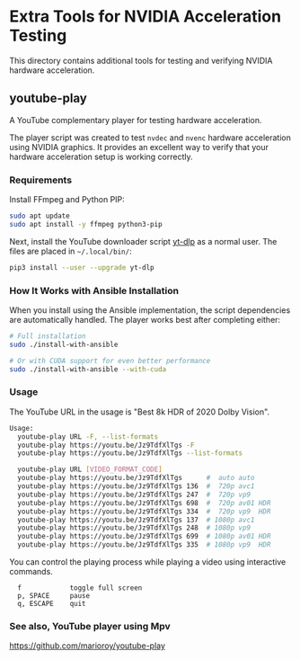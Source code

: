 # Extra Tools for NVIDIA Acceleration Testing

This directory contains additional tools for testing and verifying NVIDIA hardware acceleration.

## youtube-play

A YouTube complementary player for testing hardware acceleration.

The player script was created to test `nvdec` and `nvenc` hardware acceleration using NVIDIA graphics. It provides an excellent way to verify that your hardware acceleration setup is working correctly.

### Requirements

Install FFmpeg and Python PIP:

```bash
sudo apt update
sudo apt install -y ffmpeg python3-pip
```

Next, install the YouTube downloader script [yt-dlp](https://github.com/yt-dlp/yt-dlp) as a normal user. The files are placed in `~/.local/bin/`:

```bash
pip3 install --user --upgrade yt-dlp
```

### How It Works with Ansible Installation

When you install using the Ansible implementation, the script dependencies are automatically handled. The player works best after completing either:

```bash
# Full installation
sudo ./install-with-ansible

# Or with CUDA support for even better performance
sudo ./install-with-ansible --with-cuda
```

### Usage

The YouTube URL in the usage is "Best 8k HDR of 2020 Dolby Vision".

```bash
Usage:
  youtube-play URL -F, --list-formats
  youtube-play https://youtu.be/Jz9TdfXlTgs -F
  youtube-play https://youtu.be/Jz9TdfXlTgs --list-formats

  youtube-play URL [VIDEO_FORMAT_CODE]
  youtube-play https://youtu.be/Jz9TdfXlTgs      #  auto auto
  youtube-play https://youtu.be/Jz9TdfXlTgs 136  #  720p avc1
  youtube-play https://youtu.be/Jz9TdfXlTgs 247  #  720p vp9
  youtube-play https://youtu.be/Jz9TdfXlTgs 698  #  720p av01 HDR
  youtube-play https://youtu.be/Jz9TdfXlTgs 334  #  720p vp9  HDR
  youtube-play https://youtu.be/Jz9TdfXlTgs 137  # 1080p avc1
  youtube-play https://youtu.be/Jz9TdfXlTgs 248  # 1080p vp9
  youtube-play https://youtu.be/Jz9TdfXlTgs 699  # 1080p av01 HDR
  youtube-play https://youtu.be/Jz9TdfXlTgs 335  # 1080p vp9  HDR
```

You can control the playing process while playing a video using interactive commands.

```text
  f            toggle full screen
  p, SPACE     pause
  q, ESCAPE    quit
```

### See also, YouTube player using Mpv

https://github.com/marioroy/youtube-play

